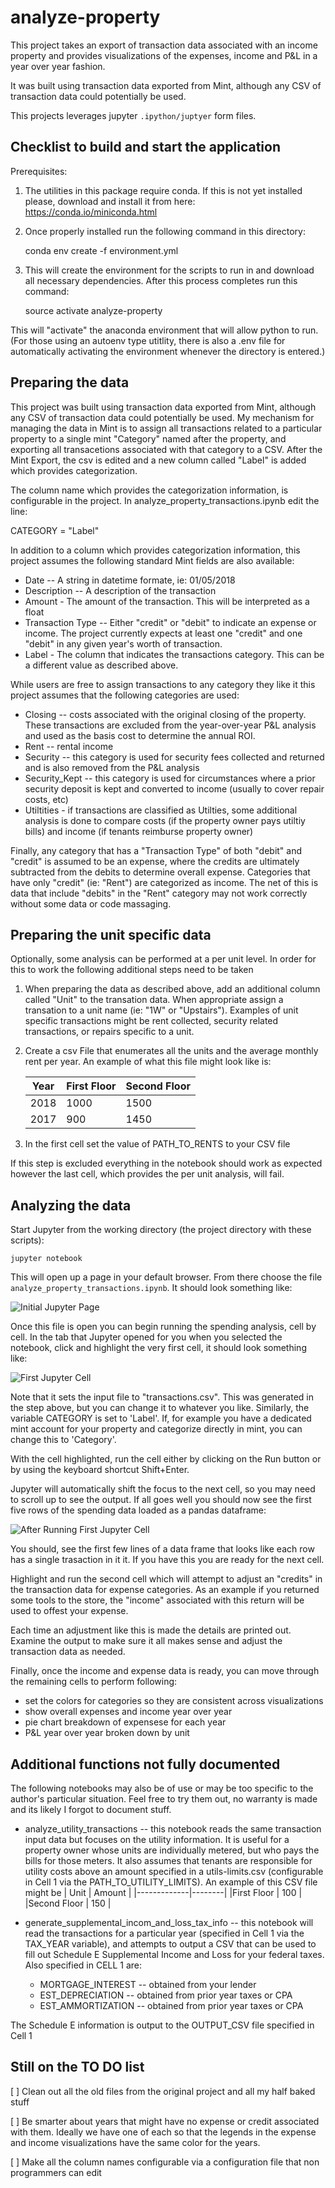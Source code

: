 # analyze-property
This project takes an export of transaction data associated with an income property and provides visualizations of the expenses, income and P&L in a year over year fashion.

It was built using transaction data exported from Mint, although any CSV of transaction data could potentially be used.  

This projects leverages jupyter  `.ipython/juptyer` form files.

## Checklist to build and start the application

Prerequisites:

1) The utilities in this package require conda.  If this is not yet installed please, download and install it from here:  https://conda.io/miniconda.html

2) Once properly installed run the following command in this directory:

    conda env create -f environment.yml

3) This will create the environment for the scripts to run in and download all necessary dependencies.   After this process completes run this command:

    source activate analyze-property
    
This will "activate" the anaconda environment that will allow python to run.  (For those using an autoenv type utitlity, there is also a .env file for automatically activating the environment whenever the directory is entered.)

## Preparing the data
This project was built using transaction data exported from Mint, although any CSV of transaction data could potentially be used.  My mechanism for managing the data in Mint is to assign all transactions related to a particular property to a single mint "Category" named after the property, and exporting all transacetions associated with that category to a CSV.  After the Mint Export, the csv is edited and a new column called "Label" is added which provides categorization.   

The column name which provides the categorization information, is configurable in the project.  In analyze_property_transactions.ipynb edit the line:

CATEGORY = "Label"

In addition to a column which provides categorization information, this project assumes the following standard Mint fields are also available:
* Date -- A string in datetime formate, ie: 01/05/2018
* Description -- A description of the transaction
* Amount - The amount of the transaction.  This will be interpreted as a float
* Transaction Type -- Either "credit" or "debit" to indicate an expense or income.  The project currently expects at least one "credit" and one "debit" in any given year's worth of transaction.
* Label - The column that indicates the transactions category.  This can be a different value as described above.

While users are free to assign transactions to any category they like it this project assumes that the following categories are used:

* Closing -- costs associated with the original closing of the property.  These transactions are excluded from the year-over-year P&L analysis and used as the basis cost to determine the annual ROI.
* Rent -- rental income
* Security -- this category is used for security fees collected and returned and is also removed from the P&L analysis
* Security_Kept -- this category is used for circumstances where a prior security deposit is kept and converted to income (usually to cover repair costs, etc)
* Utiltities - if transactions are classified as Utilties, some additional analysis is done to compare costs (if the property owner pays utiltiy bills) and income (if tenants reimburse property owner)

Finally, any category that has a "Transaction Type" of both "debit" and "credit" is assumed to be an expense, where the credits are ultimately subtracted from the debits to determine overall expense.   Categories that have only "credit" (ie: "Rent") are categorized as income.   The net of this is data that include "debits" in the "Rent" category may not work correctly without some data or code massaging.

## Preparing the unit specific data
Optionally, some analysis can be performed at a per unit level.   In order for this to work the following additional steps need to be taken

1) When preparing the data as described above, add an additional column called "Unit" to the transation data.   When appropriate assign a transation to a unit name (ie: "1W" or "Upstairs").    Examples of unit specific transactions might be rent collected, security related transactions, or repairs specific to a unit.
2) Create a csv File that enumerates all the units and the average monthly rent per year.   An example of what this file might look like is:
   
   | Year | First Floor | Second Floor |
   |------|-------------|--------------|
   |2018  | 1000        | 1500         |
   |2017  | 900         | 1450         |

3) In the first cell set the value of PATH_TO_RENTS to your CSV file

If this step is excluded everything in the notebook should work as expected however the last cell, which provides the per unit analysis, will fail.

## Analyzing the data

Start Jupyter from the working directory (the project directory with these scripts):

    jupyter notebook 

This will open up a page in your default browser.  From there choose the file `analyze_property_transactions.ipynb`.  It should look something like:

![Initial Jupyter Page](/tutorial_images/InitialJupyterPage.png)

Once this file is open you can begin running the spending analysis, cell by cell.
In the tab that Jupyter opened for you when you selected the notebook, click and highlight the very first cell, it should look something like:

![First Jupyter Cell](/tutorial_images/JupyterFirstCell.png)

Note that it sets the input file to "transactions.csv".  This was generated in the step above, but you can change it to whatever you like.  Similarly, the variable CATEGORY is set to 'Label'.  If, for example you have a dedicated mint account for your property and categorize directly in mint, you can change this to 'Category'.

With the cell highlighted, run the cell either by clicking on the Run button or by using the keyboard shortcut Shift+Enter.   

Jupyter will automatically shift the focus to the next cell, so you may need to scroll up to see the output.  If all goes well you should now see the first five rows of the spending data loaded as a pandas dataframe:

![After Running First Jupyter Cell](/tutorial_images/AfterFirstCellRun.png)

You should, see the first few lines of a data frame that looks like each row has a single trasaction in it it.  If you have this you are ready for the next cell. 

Highlight and run the second cell which will attempt to adjust an "credits" in the transaction data for expense categories.  As an example if you returned some tools to the store, the "income" associated with this return will be used to offest your expense.

Each time an adjustment like this is made the details are printed out.   Examine the output to make sure it all makes sense and adjust the transaction data as needed.

Finally, once the income and expense data is ready, you can move through the remaining cells to perform following:
* set the colors for categories so they are consistent across visualizations
* show overall expenses and income year over year
* pie chart breakdown of expensese for each year
* P&L year over year broken down by unit

## Additional functions not fully documented
The following notebooks may also be of use or may be too specific to the author's particular situation.   Feel free to try them out, no warranty is made and its likely I forgot to document stuff.

* analyze_utility_transactions -- this notebook reads the same transaction input data but focuses on the utility information.   It is useful for a property owner whose units are individually metered, but who pays the bills for those meters.  It also assumes that tenants are responsible for utility costs above an amount specified in a utils-limits.csv (configurable in Cell 1 via the PATH_TO_UTILITY_LIMITS).   An example of this CSV file might be
    | Unit        | Amount |
    |-------------|--------|
    |First Floor  | 100    |
    |Second Floor | 150    |
  
* generate_supplemental_incom_and_loss_tax_info -- this notebook will read the transactions for a particular year (specified in Cell 1 via the TAX_YEAR variable), and attempts to output a CSV that can be used to fill out Schedule E Supplemental Income and Loss for your federal taxes.    Also specified in CELL 1 are:
  * MORTGAGE_INTEREST -- obtained from your lender
  * EST_DEPRECIATION -- obtained from prior year taxes or CPA
  * EST_AMMORTIZATION -- obtained from prior year taxes or CPA

The Schedule E information is output to the OUTPUT_CSV file specified in Cell 1

## Still on the TO DO list

[ ] Clean out all the old files from the original project and all my half baked stuff

[ ] Be smarter about years that might have no expense or credit associated with them.  Ideally we have one of each so that the legends in the expense and income visualizations have the same color for the years.

[ ]  Make all the column names configurable via  a configuration file that non programmers can edit
